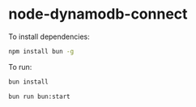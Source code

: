 # node-dynamodb-connect

To install dependencies:

```bash
npm install bun -g
```

To run:

```bash
bun install
```

```bash
bun run bun:start
```

